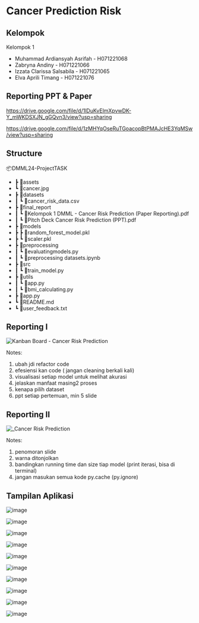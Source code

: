 # Cancer Prediction Risk


## Kelompok

Kelompok 1
- Muhammad Ardiansyah Asrifah - H071221068
- Zabryna Andiny - H071221066
- Izzata Clarissa Salsabila - H071221065
- Elva Aprili Timang - H071221076

## Reporting PPT & Paper

https://drive.google.com/file/d/1lDuKvElmXpvwDK-Y_mWKDSXJN_gGQvn3/view?usp=sharing

https://drive.google.com/file/d/1zMHYqOseRuTGoacopBtPMAJcHE3YqMSw/view?usp=sharing


## Structure

📦DMML24-ProjectTASK
 - ┣ 📂assets
 -   ┗ 📜cancer.jpg
 - ┣ 📂datasets
 - ┃ ┗ 📜cancer_risk_data.csv
 - ┣ 📂final_report
 - ┃ ┗ 📜Kelompok 1 DMML - Cancer Risk Prediction (Paper Reporting).pdf
 - ┃ ┗ 📜Pitch Deck Cancer Risk Prediction (PPT).pdf
 - ┣ 📂models
 - ┣ ┣ 📜random_forest_model.pkl
 - ┣ ┗ 📜scaler.pkl
 - ┣ 📂preprocessing
 - ┃ ┗ 📜evaluatingmodels.py
 - ┃ ┗ 📜preprocessing datasets.ipynb
 - ┣ 📂src
 - ┃ ┗ 📜train_model.py
 - ┣ 📂utils
 - ┃ ┗ 📜app.py
 - ┃ ┗ 📜bmi_calculating.py
 - ┣ 📜app.py
 - ┗ 📜README.md
 - ┗ 📜user_feedback.txt

## Reporting I

![Kanban Board - Cancer Risk Prediction](https://github.com/ArdiansyahAsrifah/DMML24-ProjectTASK/assets/113808797/34db5325-c157-4ba1-a200-c03beff5c9f7)

Notes:
1. ubah jdi refactor code
2. efesiensi kan code ( jangan cleaning berkali kali)
3. visualisasi setiap model untuk melihat akurasi
4. jelaskan manfaat masing2 proses 
5. kenapa pilih dataset
6. ⁠ppt setiap pertemuan, min 5 slide

## Reporting II

![_Cancer Risk Prediction](https://github.com/ArdiansyahAsrifah/DMML24-ProjectTASK/assets/113808797/50e0dcbd-5d8d-48d2-a11a-73fd573c80c7)

Notes:
1. penomoran slide
2. warna ditonjolkan
3. bandingkan running time dan size tiap model (print iterasi, bisa di terminal)
4. jangan masukan semua kode py.cache (py.ignore)


## Tampilan Aplikasi

![image](https://github.com/ArdiansyahAsrifah/DMML24-ProjectTASK/assets/113808797/18d996a8-1beb-4a48-b8f1-82e9532f83c4)

![image](https://github.com/ArdiansyahAsrifah/DMML24-ProjectTASK/assets/113808797/dcfa7e1f-89cf-4720-a7de-dd737cb1d825)

![image](https://github.com/ArdiansyahAsrifah/DMML24-ProjectTASK/assets/113808797/641d4c47-6942-468f-a1de-172138b3505c)

![image](https://github.com/ArdiansyahAsrifah/DMML24-ProjectTASK/assets/113808797/56695004-043e-4542-a38e-5a27aa4d52e8)

![image](https://github.com/ArdiansyahAsrifah/DMML24-ProjectTASK/assets/113808797/b222f6c3-7bd5-45ca-8609-6db0ad638c4f)

![image](https://github.com/ArdiansyahAsrifah/DMML24-ProjectTASK/assets/113808797/9bceb7c7-d8d0-414b-b0cf-e00e1c91e31f)

![image](https://github.com/ArdiansyahAsrifah/DMML24-ProjectTASK/assets/113808797/85751e6e-aec8-4ce6-aebf-36daa3a5e7d2)

![image](https://github.com/ArdiansyahAsrifah/DMML24-ProjectTASK/assets/113808797/e9dece59-73a2-48e2-89bf-722f3ee0e616)

![image](https://github.com/ArdiansyahAsrifah/DMML24-ProjectTASK/assets/113808797/97ccc814-9257-4cc6-bebc-98b20ec0ef5a)

![image](https://github.com/ArdiansyahAsrifah/DMML24-ProjectTASK/assets/113808797/eb722f74-5c25-4a44-ab88-5a6f89b1d426)









